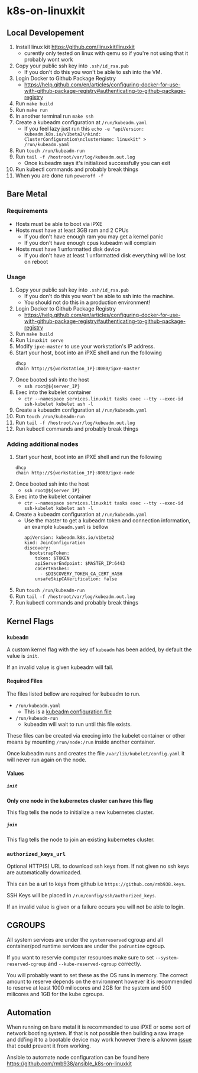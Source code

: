 # k8s-on-linuxkit

## Local Developement

1. Install linux kit https://github.com/linuxkit/linuxkit
    * curently only tested on linux with qemu so if you're not using that it probably wont work
1. Copy your public ssh key into `.ssh/id_rsa.pub`
    * If you don't do this you won't be able to ssh into the VM.
1. Login Docker to Github Package Registry
    * https://help.github.com/en/articles/configuring-docker-for-use-with-github-package-registry#authenticating-to-github-package-registry
1. Run `make build`
1. Run `make run`
1. In another terminal run `make ssh`
1. Create a kubeadm configuration at `/run/kubeadm.yaml`
    * If you feel lazy just run this `echo -e "apiVersion: kubeadm.k8s.io/v1beta2\nkind: ClusterConfiguration\nclusterName: linuxkit" > /run/kubeadm.yaml`
1. Run `touch /run/kubeadm-run`
1. Run `tail -f /hostroot/var/log/kubeadm.out.log`
    * Once kubeadm says it's initialized successfully you can exit
1. Run kubectl commands and probably break things
1. When you are done run `poweroff -f`

## Bare Metal

### Requirements

* Hosts must be able to boot via iPXE
* Hosts must have at least 3GB ram and 2 CPUs
    * If you don't have enough ram you may get a kernel panic
    * If you don't have enough cpus kubeadm will complain
* Hosts must have 1 unformatted disk device
    * If you don't have at least 1 unformatted disk everything will be lost on reboot

### Usage

1. Copy your public ssh key into `.ssh/id_rsa.pub`
    * If you don't do this you won't be able to ssh into the machine.
    * You should not do this in a production environment!
1. Login Docker to Github Package Registry
    * https://help.github.com/en/articles/configuring-docker-for-use-with-github-package-registry#authenticating-to-github-package-registry
1. Run `make build`
1. Run `linuxkit serve`
1. Modify `ipxe-master` to use your workstation's IP address.
1. Start your host, boot into an iPXE shell and run the following
    ```
    dhcp
    chain http://${workstation_IP}:8080/ipxe-master
    ```
1. Once booted ssh into the host
    * `ssh root@${server_IP}`
1. Exec into the kubelet container
    * `ctr --namespace services.linuxkit tasks exec --tty --exec-id ssh-kubelet kubelet ash -l`
1. Create a kubeadm configuration at `/run/kubeadm.yaml`
1. Run `touch /run/kubeadm-run`
1. Run `tail -f /hostroot/var/log/kubeadm.out.log`
1. Run kubectl commands and probably break things

### Adding additional nodes

1. Start your host, boot into an iPXE shell and run the following
    ```
    dhcp
    chain http://${workstation_IP}:8080/ipxe-node
    ```
1. Once booted ssh into the host
    * `ssh root@${server_IP}`
1. Exec into the kubelet container
    * `ctr --namespace services.linuxkit tasks exec --tty --exec-id ssh-kubelet kubelet ash -l`
1. Create a kubeadm configuration at `/run/kubeadm.yaml`
    * Use the master to get a kubeadm token and connection information, an example `kubeadm.yaml` is bellow
        ```
        apiVersion: kubeadm.k8s.io/v1beta2
        kind: JoinConfiguration
        discovery:
          bootstrapToken:
            token: $TOKEN
            apiServerEndpoint: $MASTER_IP:6443
            caCertHashes:
              - $DISCOVERY_TOKEN_CA_CERT_HASH
            unsafeSkipCAVerification: false
        ```
1. Run `touch /run/kubeadm-run`
1. Run `tail -f /hostroot/var/log/kubeadm.out.log`
1. Run kubectl commands and probably break things

## Kernel Flags

### `kubeadm`

A custom kernel flag with the key of `kubeadm` has been added, by default the value is `init`.

If an invalid value is given kubeadm will fail.

#### Required Files

The files listed bellow are required for kubeadm to run.

* `/run/kubeadm.yaml`
    * This is a [kubeadm configuration file](https://kubernetes.io/docs/setup/production-environment/tools/kubeadm/control-plane-flags/)
* `/run/kubeadm-run`
    * kubeadm will wait to run until this file exists.

These files can be created via execing into the kubelet container or other means by mounting `/run/node:/run` inside another container.

Once kubeadm runs and creates the file `/var/lib/kubelet/config.yaml` it will never run again on the node.

#### Values

##### `init`

**Only one node in the kubernetes cluster can have this flag**

This flag tells the node to initialize a new kubernetes cluster.

##### `join`

This flag tells the node to join an existing kubernetes cluster.

### `authorized_keys_url`

Optional HTTP(S) URL to download ssh keys from. If not given no ssh keys are automatically downloaded.

This can be a url to keys from github i.e `https://github.com/rmb938.keys`.

SSH Keys will be placed in `/run/config/ssh/authorized_keys`.

If an invalid value is given or a failure occurs you will not be able to login. 

## CGROUPS

All system services are under the `systemreserved` cgroup and all container/pod runtime services are under the `podruntime` cgroup. 

If you want to reservie computer resources make sure to set `--system-reserved-cgroup` and `--kube-reserved-cgroup` correctly.

You will probably want to set these as the OS runs in memory. 
The correct amount to reserve depends on the environment however it is recommended to
reserve at least 1000 miliocores and 2GB for the system and 500 milicores and 1GB for the kube cgroups.


## Automation

When running on bare metal it is recommended to use iPXE or some sort of network booting system. If that is not possible then building a raw image and dd'ing it to a bootable device may work however there is a known [issue](https://github.com/linuxkit/linuxkit/issues/3154) that could prevent it from working.

Ansible to automate node configuration can be found here https://github.com/rmb938/ansible_k8s-on-linuxkit

